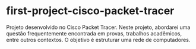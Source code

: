 # first-project-cisco-packet-tracer
Projeto desenvolvido no Cisco Packet Tracer. Neste projeto, abordarei uma questão frequentemente encontrada em provas, trabalhos acadêmicos, entre outros contextos. O objetivo é estruturar uma rede de computadores.
